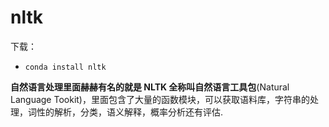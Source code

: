 # nltk

下载：

- `conda install nltk`


**自然语言处理里面赫赫有名的就是 NLTK 全称叫自然语言工具包**(Natural Language Tookit)，里面包含了大量的函数模块，可以获取语料库，字符串的处理，词性的解析，分类，语义解释，概率分析还有评估. 
